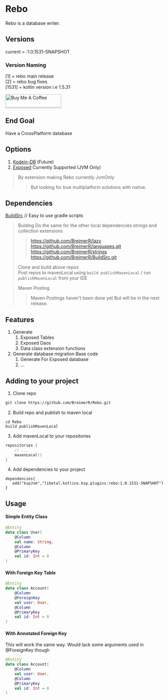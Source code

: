 # Rebo

Rebo is a database writer.

## Versions

current = :1.0.1531-SNAPSHOT

### Version Naming

[1] = rebo main release   
[2] = rebo bug fixes  
[1531] = kotlin version i.e 1.5.31

<a href="https://www.paypal.com/donate/?hosted_button_id=CUHRL6CUYWRTA" target="_blank"><img src="https://www.buymeacoffee.com/assets/img/custom_images/orange_img.png" alt="Buy Me A Coffee" style="height: 41px !important;width: 174px !important;box-shadow: 0px 3px 2px 0px rgba(190, 190, 190, 0.5) !important;-webkit-box-shadow: 0px 3px 2px 0px rgba(190, 190, 190, 0.5) !important;" ></a>

## End Goal

Have a CrossPlatform database

## Options

1. [Kodein-DB](https://github.com/Kodein-Framework) (Future)
2. [Exposed](https://github.com/JetBrains/Exposed) Currently Supported (JVM Only)

> By extension making Rebo currently JvmOnly
>> But looking for true multiplatform solutions with native.
>>

## Dependencies

[BuildSrc](https://github.com/BreimerR/BuildSrc.git) // Easy to use gradle scripts

> Bulding
> Do the same for the other local dependencies strings and collection extensions
>> https://github.com/BreimerR/lazy  
> > https://github.com/BreimerR/languages.git  
> > https://github.com/BreimerR/strings  
> > https://github.com/BreimerR/BuildSrc.git
>
> Clone and build above repos  
> Post repos to mavenLocal using ```build publishMavenLocal``` / run ```publishMavenLocal``` from your IDE 

> Maven Posting
>> Maven Postings haven't been done yet
> > But will be in the next release.

## Features

1. Generate
    1. Exposed Tables
    2. Exposed Daos
    3. Data class extension functions
2. Generate database migration Base code
    1. Generate For Exposed database
    2. ...


## Adding to your project

1. Clone repo

```markdown
git clone https://github.com/BreimerR/Rebo.git 
```

2. Build repo and publish to maven local

```shell
cd Rebo
build publishMavenLocal
```

3. Add mavenLocal to your repositories

```kotlin
repositories {
    // ...
    mavenLocal()
}
```

4. Add dependencies to your project

```
dependencies{
   add("kspJvm","libetal.kotlinx.ksp.plugins:rebo:1.0.1531-SNAPSHOT")
}
```

## Usage


#### Simple Entity Class

```kotlin
@Entity
data class User(
    @Column
    val name: String,
    @Column
    @PrimaryKey
    val id: Int = 0
)
```

#### With Foreign Key Table

```kotlin
@Entity
data class Account(
    @Column
    @ForeignKey
    val user: User,
    @Column
    @PrimaryKey
    val id: Int = 0
)
```

#### With Annotated Foreign Key

This will work the same way. Would lack some arguments used in @ForeignKey though

```kotlin
@Entity
data class Account(
    @Column
    val user: User,
    @Column
    @PrimaryKey
    val id: Int = 0
)
```